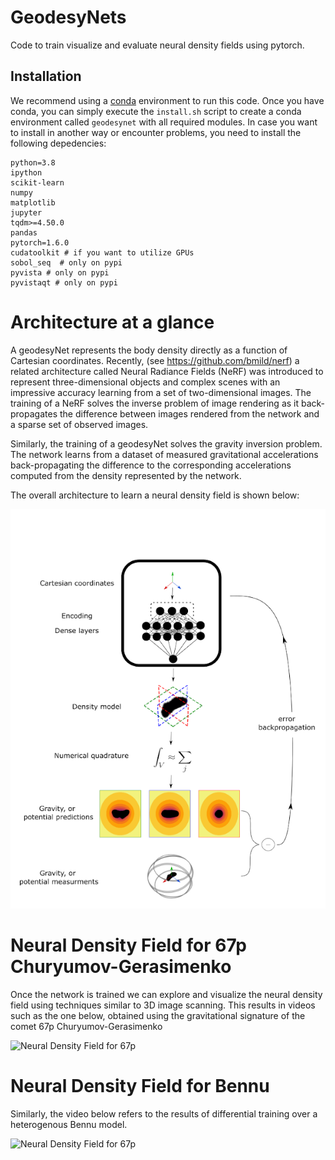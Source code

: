 # GeodesyNets
Code to train visualize and evaluate neural density fields using pytorch.

## Installation

We recommend using a [conda](https://docs.conda.io/en/latest/) environment to run this code. Once you have conda, you can simply execute the `install.sh` script to create a conda environment called `geodesynet` with all required modules. In case you want to install in another way or encounter problems, you need to install the following depedencies:

```
python=3.8
ipython
scikit-learn
numpy
matplotlib
jupyter
tqdm>=4.50.0
pandas 
pytorch=1.6.0 
cudatoolkit # if you want to utilize GPUs
sobol_seq  # only on pypi
pyvista # only on pypi
pyvistaqt # only on pypi
```

# Architecture at a glance
A geodesyNet represents the body density directly as a function of Cartesian coordinates. 
Recently, (see https://github.com/bmild/nerf)  a related architecture called Neural Radiance Fields (NeRF) was introduced to represent three-dimensional objects and complex scenes with an impressive accuracy learning from a set of two-dimensional images. The training of a NeRF solves the inverse problem of image rendering as it back-propagates the difference between images rendered from the network and a sparse set of observed images.

Similarly, the training of a geodesyNet solves the gravity inversion problem. The network learns from a dataset of measured gravitational accelerations back-propagating the difference to the corresponding accelerations computed from the density represented by the network.

The overall architecture to learn a neural density field is shown below:

![GeodesyNet Architecture](/figures/Fig1.png)

# Neural Density Field for 67p Churyumov-Gerasimenko
Once the network is trained we can explore and visualize the neural density field using techniques similar to 3D image scanning. This
results in videos such as the one below, obtained using the gravitational signature of the comet 67p Churyumov-Gerasimenko

![Neural Density Field for 67p](/figures/67p_low.gif)

# Neural Density Field for Bennu
Similarly, the video below refers to the results of differential training over a heterogenous Bennu model.

![Neural Density Field for 67p](/figures/bennu_low.gif)


